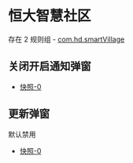 # 恒大智慧社区

存在 2 规则组 - [com.hd.smartVillage](/src/apps/com.hd.smartVillage.ts)

## 关闭开启通知弹窗

- [快照-0](https://gkd-kit.gitee.io/import/13223669)

## 更新弹窗

默认禁用

- [快照-0](https://gkd-kit.gitee.io/import/13223642)
